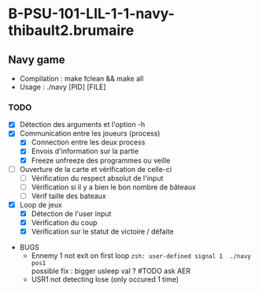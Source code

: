 # B-PSU-101-LIL-1-1-navy-thibault2.brumaire

## Navy game

- Compilation : make fclean && make all
- Usage       : ./navy [PID] [FILE]

### TODO

- [x] Détection des arguments et l'option -h
- [x] Communication entre les joueurs (process)
  - [x] Connection entre les deux process
  - [x] Envois d'information sur la partie
  - [x] Freeze unfreeze des programmes ou veille
- [ ] Ouverture de la carte et vérification de celle-ci
  - [ ] Vérification du respect absolut de l'input
  - [ ] Vérification si il y a bien le bon nombre de bâteaux
  - [ ] Vérif taille des bateaux
- [x] Loop de jeux
  - [x] Détection de l'user input
  - [x] Vérification du coup
  - [x] Vérification sur le statut de victoire / défaite
- BUGS
  - Ennemy 1 not exit on first loop `zsh: user-defined signal 1  ./navy pos1`
  <br>possible fix : bigger usleep val ? #TODO ask AER
  - USR1 not detecting lose (only occured 1 time)
